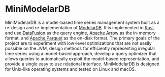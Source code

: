 # MiniModelarDB
MiniModelarDB is a model-based time series management system built as a
re-design and re-implementation of
[ModelarDB](https://github.com/ModelarData/ModelarDB). It is implemented in
[Rust](https://www.rust-lang.org/) and use
[DataFusion](https://github.com/apache/arrow-datafusion) as the query engine,
[Apache Arrow](https://github.com/apache/arrow-rs) as the in-memory format, and
[Apache Parquet](https://github.com/apache/arrow-rs) as the on-disk format. The
primary goals of the project are to experiment with low-level optimizations
that are not easily possible on the JVM, design methods for efficiently
representing irregular time series using a model-based approach, develop a
query optimizer that allows queries to automatically exploit the model-based
representation, and provide a single easy to use relational interface.
MiniModelarDB is designed for Unix-like operating systems and tested on Linux
and macOS.

